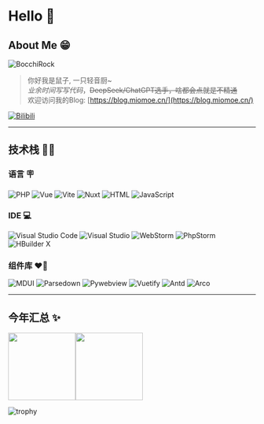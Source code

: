 # Hello 🤘

## About Me 😁
 ![BocchiRock](https://i0.wp.com/i0.hdslb.com/bfs/garb/272e96dc23a931599da92a6c9cf896bcc5cd95c4.png)
 > 你好我是鼠子, 一只轻音厨~  
 > *业余时间写写代码*，~~DeepSeek/ChatGPT选手，啥都会点就是不精通~~  
 > 欢迎访问我的Blog: [https://blog.miomoe.cn/](https://blog.miomoe.cn/)

 [![Bilibili](https://img.shields.io/badge/Bilibili-@Tomori%E3%82%9E-blue)](https://space.bilibili.com/435502585)

---

## 技术栈 🧑‍💻
### 语言 🪧
 ![PHP](https://img.shields.io/badge/-PHP-333333?style=flat&logo=php)
 ![Vue](https://img.shields.io/badge/-Vue-333333?style=flat&logo=vuedotjs)
 ![Vite](https://img.shields.io/badge/-Vite-333333?style=flat&logo=vite)
 ![Nuxt](https://img.shields.io/badge/-Nuxt-333333?style=flat&logo=nuxt)
 ![HTML](https://img.shields.io/badge/-HTML-333333?style=flat&logo=HTML5)
 ![JavaScript](https://img.shields.io/badge/-JavaScript-333333?style=flat&logo=JavaScript)

### IDE 💻
 ![Visual Studio Code](https://img.shields.io/badge/Visual%20Studio%20Code-0078d7.svg)
 ![Visual Studio](https://img.shields.io/badge/Visual%20Studio-5C2D91.svg)
 ![WebStorm](https://img.shields.io/badge/WebStorm-blue)
 ![PhpStorm](https://img.shields.io/badge/PhpStorm-darkorchid)
 ![HBuilder X](https://img.shields.io/badge/HBuilder%20X-008000.svg)

 ### 组件库 ❤️‍🔥
 ![MDUI](https://img.shields.io/badge/MDUI-HTML-e34f26)
 ![Parsedown](https://img.shields.io/badge/Parsedown-PHP-darkorchid)
 ![Pywebview](https://img.shields.io/badge/Pywebview-Python-3670A0)
 ![Vuetify](https://img.shields.io/badge/Vuetify-Vue-blue)
 ![Antd](https://img.shields.io/badge/Ant%20Design-Vue-blue)
 ![Arco](https://img.shields.io/badge/Arco%20Design-Vue-blue)
 
---

## 今年汇总 ✨

<img align="" height="137px" src="https://github-readme-stats.vercel.app/api?username=ShuShuicu&hide_title=true&hide_border=true&show_icons=true&include_all_commits=true&line_height=21&bg_color=0,EC6C6C,FFD479,FFFC79,73FA79&theme=graywhite&locale=cn" /><img align="" height="137px" src="http://github-readme-stats.vercel.app/api/top-langs/?username=ShuShuicu&hide_title=true&hide_border=true&layout=compact&bg_color=0,73FA79,73FDFF,D783FF&locale=cn&theme=graywhite" />

![trophy](https://github-profile-trophy.vercel.app/?username=ShuShuicu&row=1)
